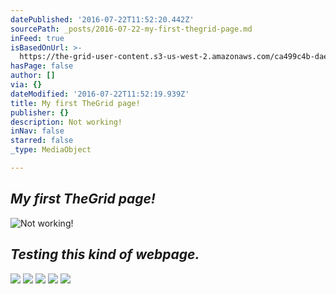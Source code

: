 ```yaml
---
datePublished: '2016-07-22T11:52:20.442Z'
sourcePath: _posts/2016-07-22-my-first-thegrid-page.md
inFeed: true
isBasedOnUrl: >-
  https://the-grid-user-content.s3-us-west-2.amazonaws.com/ca499c4b-dae0-48a6-9245-9a472c2f3829.jpg
hasPage: false
author: []
via: {}
dateModified: '2016-07-22T11:52:19.939Z'
title: My first TheGrid page!
publisher: {}
description: Not working!
inNav: false
starred: false
_type: MediaObject

---
```

## _**My first TheGrid page!**_
![Not working!](https://the-grid-user-content.s3-us-west-2.amazonaws.com/ee7681ec-0abb-475d-a0da-8bf139aea036.jpg)

## _**Testing this kind of webpage.**_
![](https://the-grid-user-content.s3-us-west-2.amazonaws.com/f32ddaf1-91fd-4b9d-9cf8-74b4149b4b4d.jpg)
![](https://the-grid-user-content.s3-us-west-2.amazonaws.com/c1849eea-389a-47f4-a50f-683a9bf47f6e.jpg)
![](https://s3-us-west-2.amazonaws.com/the-grid-img/p/6755c5bd3400b83caae55d4c03fe0aa6858b4389.jpg)
![](https://the-grid-user-content.s3-us-west-2.amazonaws.com/6391ea2b-4206-42d2-8be5-3b43634fb1f7.jpg)
![](https://the-grid-user-content.s3-us-west-2.amazonaws.com/699a8a08-81f8-4879-84cf-a691d9081cee.jpg)